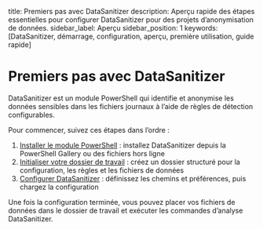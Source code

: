 title: Premiers pas avec DataSanitizer
description: Aperçu rapide des étapes essentielles pour configurer DataSanitizer pour des projets d’anonymisation de données.
sidebar_label: Aperçu
sidebar_position: 1
keywords: [DataSanitizer, démarrage, configuration, aperçu, première utilisation, guide rapide]

# Premiers pas avec DataSanitizer

DataSanitizer est un module PowerShell qui identifie et anonymise les données sensibles dans les fichiers journaux à l’aide de règles de détection configurables.

Pour commencer, suivez ces étapes dans l’ordre :

1. [Installer le module PowerShell](install-module.md) : installez DataSanitizer depuis la PowerShell Gallery ou des fichiers hors ligne
2. [Initialiser votre dossier de travail](new-working%20folder.md) : créez un dossier structuré pour la configuration, les règles et les fichiers de données
3. [Configurer DataSanitizer](update-config-file.md) : définissez les chemins et préférences, puis chargez la configuration

Une fois la configuration terminée, vous pouvez placer vos fichiers de données dans le dossier de travail et exécuter les commandes d’analyse DataSanitizer.